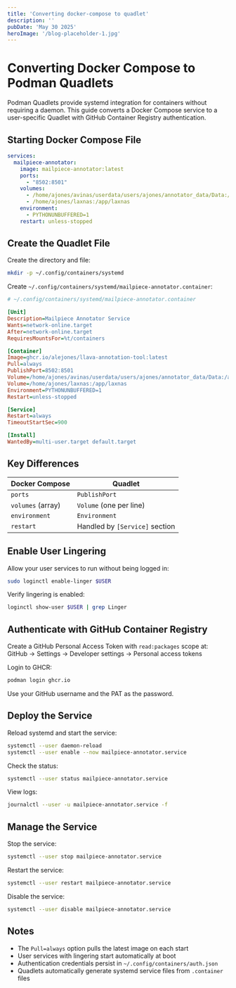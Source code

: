 ```yaml
---
title: 'Converting docker-compose to quadlet'
description: ''
pubDate: 'May 30 2025'
heroImage: '/blog-placeholder-1.jpg'
---
```

# Converting Docker Compose to Podman Quadlets

Podman Quadlets provide systemd integration for containers without requiring a daemon. This guide converts a Docker Compose service to a user-specific Quadlet with GitHub Container Registry authentication.

## Starting Docker Compose File

```yaml
services:
  mailpiece-annotator:
    image: mailpiece-annotator:latest
    ports:
      - "8502:8501"
    volumes:
      - /home/ajones/avinas/userdata/users/ajones/annotator_data/Data:/app/Data
      - /home/ajones/laxnas:/app/laxnas
    environment:
      - PYTHONUNBUFFERED=1
    restart: unless-stopped
```

## Create the Quadlet File

Create the directory and file:

```bash
mkdir -p ~/.config/containers/systemd
```

Create `~/.config/containers/systemd/mailpiece-annotator.container`:

```ini
# ~/.config/containers/systemd/mailpiece-annotator.container

[Unit]
Description=Mailpiece Annotator Service
Wants=network-online.target
After=network-online.target
RequiresMountsFor=%t/containers

[Container]
Image=ghcr.io/alejones/llava-annotation-tool:latest
Pull=always
PublishPort=8502:8501
Volume=/home/ajones/avinas/userdata/users/ajones/annotator_data/Data:/app/Data
Volume=/home/ajones/laxnas:/app/laxnas
Environment=PYTHONUNBUFFERED=1
Restart=unless-stopped

[Service]
Restart=always
TimeoutStartSec=900

[Install]
WantedBy=multi-user.target default.target
```

## Key Differences

| Docker Compose | Quadlet |
|----------------|---------|
| `ports` | `PublishPort` |
| `volumes` (array) | `Volume` (one per line) |
| `environment` | `Environment` |
| `restart` | Handled by `[Service]` section |

## Enable User Lingering

Allow your user services to run without being logged in:

```bash
sudo loginctl enable-linger $USER
```

Verify lingering is enabled:

```bash
loginctl show-user $USER | grep Linger
```

## Authenticate with GitHub Container Registry

Create a GitHub Personal Access Token with `read:packages` scope at: GitHub → Settings → Developer settings → Personal access tokens

Login to GHCR:

```bash
podman login ghcr.io
```

Use your GitHub username and the PAT as the password.

## Deploy the Service

Reload systemd and start the service:

```bash
systemctl --user daemon-reload
systemctl --user enable --now mailpiece-annotator.service
```

Check the status:

```bash
systemctl --user status mailpiece-annotator.service
```

View logs:

```bash
journalctl --user -u mailpiece-annotator.service -f
```

## Manage the Service

Stop the service:

```bash
systemctl --user stop mailpiece-annotator.service
```

Restart the service:

```bash
systemctl --user restart mailpiece-annotator.service
```

Disable the service:

```bash
systemctl --user disable mailpiece-annotator.service
```

## Notes

- The `Pull=always` option pulls the latest image on each start
- User services with lingering start automatically at boot
- Authentication credentials persist in `~/.config/containers/auth.json`
- Quadlets automatically generate systemd service files from `.container` files